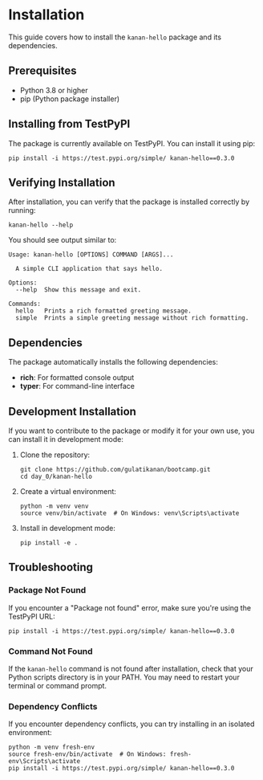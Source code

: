 # Installation

This guide covers how to install the `kanan-hello` package and its dependencies.

## Prerequisites

- Python 3.8 or higher
- pip (Python package installer)

## Installing from TestPyPI

The package is currently available on TestPyPI. You can install it using pip:

```
pip install -i https://test.pypi.org/simple/ kanan-hello==0.3.0
``` 

## Verifying Installation

After installation, you can verify that the package is installed correctly by running:

```
kanan-hello --help
```

You should see output similar to:

```
Usage: kanan-hello [OPTIONS] COMMAND [ARGS]...

  A simple CLI application that says hello.

Options:
  --help  Show this message and exit.

Commands:
  hello   Prints a rich formatted greeting message.
  simple  Prints a simple greeting message without rich formatting.
```

## Dependencies

The package automatically installs the following dependencies:

- **rich**: For formatted console output
- **typer**: For command-line interface

## Development Installation

If you want to contribute to the package or modify it for your own use, you can install it in development mode:

1. Clone the repository:
   ```
   git clone https://github.com/gulatikanan/bootcamp.git
   cd day_0/kanan-hello
   ```

2. Create a virtual environment:
   ```
   python -m venv venv
   source venv/bin/activate  # On Windows: venv\Scripts\activate
   ```

3. Install in development mode:
   ```
   pip install -e .
   ```

## Troubleshooting

### Package Not Found

If you encounter a "Package not found" error, make sure you're using the TestPyPI URL:

```
pip install -i https://test.pypi.org/simple/ kanan-hello==0.3.0
```

### Command Not Found

If the `kanan-hello` command is not found after installation, check that your Python scripts directory is in your PATH. You may need to restart your terminal or command prompt.

### Dependency Conflicts

If you encounter dependency conflicts, you can try installing in an isolated environment:

```
python -m venv fresh-env
source fresh-env/bin/activate  # On Windows: fresh-env\Scripts\activate
pip install -i https://test.pypi.org/simple/ kanan-hello==0.3.0
```